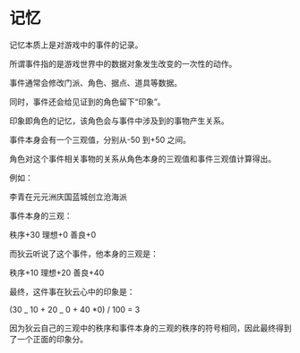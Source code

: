 # 记忆

记忆本质上是对游戏中的事件的记录。

所谓事件指的是游戏世界中的数据对象发生改变的一次性的动作。

事件通常会修改门派、角色、据点、道具等数据。

同时，事件还会给见证到的角色留下“印象”。

印象即角色的记忆，该角色会与事件中涉及到的事物产生关系。

事件本身会有一个三观值，分别从-50 到+50 之间。

角色对这个事件相关事物的关系从角色本身的三观值和事件三观值计算得出。

例如：

李青在元元洲庆国蓝城创立沧海派

事件本身的三观：

秩序+30
理想+0
善良+0

而狄云听说了这个事件，他本身的三观是：

秩序+10
理想+20
善良+40

最终，这件事在狄云心中的印象是：

(30 _ 10 + 20 _ 0 + 40 \*0) / 100 = 3

因为狄云自己的三观中的秩序和事件本身的三观的秩序的符号相同，因此最终得到了一个正面的印象分。

